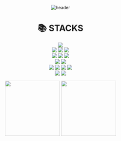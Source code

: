 <div align="center">
      
![header](https://capsule-render.vercel.app/api?type=waving&color=timeauto&height=200&section=header&text=HyunDon%20JOO&fontColor=fcba03&fontSize=90&fontAlign=62&fontAlignY=32&desc=JOOHD&descSize=25&descAlign=85&descAlignY=50)

<h1 align="center">📚 STACKS</h1>
<p align="center">
      <!-- lang -->
      <img src="https://img.shields.io/badge/java-007396?style=for-the-badge&logo=java&logoColor=white"> 
      <br>
      <!-- Back -->
      <img src="https://img.shields.io/badge/spring-6DB33F?style=for-the-badge&logo=spring&logoColor=white">
      <img src="https://img.shields.io/badge/springboot-6DB33F?style=for-the-badge&logo=springboot&logoColor=white">
      <img src="https://img.shields.io/badge/springsecurity-6DB33F?style=for-the-badge&logo=springsecurity&logoColor=white">
      <br>
      <!-- Front -->
      <img src="https://img.shields.io/badge/html5-E34F26?style=for-the-badge&logo=html5&logoColor=white">  
      <img src="https://img.shields.io/badge/javascript-F7DF1E?style=for-the-badge&logo=javascript&logoColor=black"> 
      <img src="https://img.shields.io/badge/jquery-0769AD?style=for-the-badge&logo=jquery&logoColor=white">
      <br>
      <!-- DB -->  
      <img src="https://img.shields.io/badge/oracle-F80000?style=for-the-badge&logo=oracle&logoColor=white"> 
      <img src="https://img.shields.io/badge/mysql-4479A1?style=for-the-badge&logo=mysql&logoColor=white">   
      <br>
      <!-- Tool --> 
      <img src="https://img.shields.io/badge/IntelliJ IDEA-000000?style=flat-square&logo=intellij-idea&logoColor=white">
      <img src="https://img.shields.io/badge/Eclipse IDE-2C2255?style=flat-square&logo=eclipse-ide&logoColor=white">
      <img src="https://img.shields.io/badge/Visual Studio Code-007ACC?style=flat-square&logo=visual-studio-code&logoColor=white">
      <img src="https://img.shields.io/badge/DBeaver-4D4D4D?style=flat-square&logo=dbeaver&logoColor=white">
      <br>
      <!-- Version Control  -->
      <img src="https://img.shields.io/badge/github-181717?style=for-the-badge&logo=github&logoColor=white">
      <img src="https://img.shields.io/badge/git-F05032?style=for-the-badge&logo=git&logoColor=white">     
      <br>
</p>
</div>

<div align="center">
  
  <!-- GitHub Stats -->
  <img src="https://github-readme-stats.vercel.app/api?username=JOOHD&show_icons=true&theme=merko" height="180px"/>
  
  <!-- Top Languages -->
  <img src="https://github-readme-stats.vercel.app/api/top-langs/?username=JOOHD&langs_count=10&layout=compact&theme=merko" height="180px"/>
  
</div>

